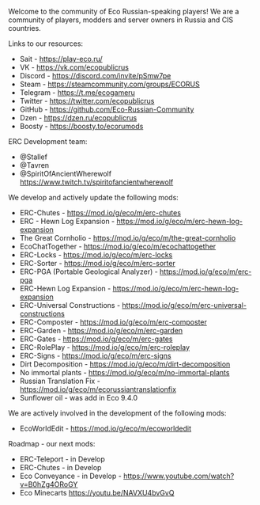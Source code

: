Welcome to the community of Eco Russian-speaking players!
We are a community of players, modders and server owners in Russia and CIS countries.

Links to our resources:
- Sait - https://play-eco.ru/
- VK - https://vk.com/ecopublicrus
- Discord - https://discord.com/invite/pSmw7pe
- Steam - https://steamcommunity.com/groups/ECORUS
- Telegram - https://t.me/ecogameru
- Twitter - https://twitter.com/ecopublicrus
- GitHub - https://github.com/Eco-Russian-Community
- Dzen - https://dzen.ru/ecopublicrus
- Boosty - https://boosty.to/ecorumods

ERC Development team:
- @Stallef
- @Tavren 
- @SpiritOfAncientWherewolf https://www.twitch.tv/spiritofancientwherewolf

We develop and actively update the following mods:
- ERC-Chutes - https://mod.io/g/eco/m/erc-chutes
- ERC - Hewn Log Expansion - https://mod.io/g/eco/m/erc-hewn-log-expansion
- The Great Cornholio - https://mod.io/g/eco/m/the-great-cornholio
- EcoChatTogether - https://mod.io/g/eco/m/ecochattogether
- ERC-Locks - https://mod.io/g/eco/m/erc-locks
- ERC-Sorter - https://mod.io/g/eco/m/erc-sorter
- ERC-PGA (Portable Geological Analyzer) - https://mod.io/g/eco/m/erc-pga
- ERC-Hewn Log Expansion - https://mod.io/g/eco/m/erc-hewn-log-expansion
- ERC-Universal Constructions - https://mod.io/g/eco/m/erc-universal-constructions
- ERC-Composter - https://mod.io/g/eco/m/erc-composter
- ERC-Garden - https://mod.io/g/eco/m/erc-garden
- ERC-Gates - https://mod.io/g/eco/m/erc-gates
- ERC-RolePlay - https://mod.io/g/eco/m/erc-roleplay
- ERC-Signs - https://mod.io/g/eco/m/erc-signs
- Dirt Decomposition - https://mod.io/g/eco/m/dirt-decomposition
- No immortal plants - https://mod.io/g/eco/m/no-immortal-plants
- Russian Translation Fix - https://mod.io/g/eco/m/ecorussiantranslationfix
- Sunflower oil - was add in Eco 9.4.0

We are actively involved in the development of the following mods:
- EcoWorldEdit - https://mod.io/g/eco/m/ecoworldedit

Roadmap - our next mods:
- ERC-Teleport - in Develop
- ERC-Chutes - in Develop
- Eco Conveyance - in Develop - https://www.youtube.com/watch?v=B0hZg4ORoGY
- Eco Minecarts https://youtu.be/NAVXU4bvGvQ 
